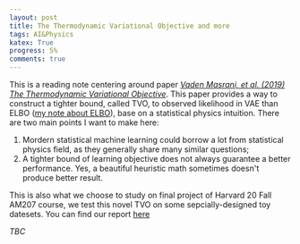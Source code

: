 ```yaml
---
layout: post
title: The Thermodynamic Variational Objective and more
tags: AI&Physics 
katex: True
progress: 5%
comments: true
---
```

This is a reading note centering around paper [*Vaden Masrani, et al. (2019) The Thermodynamic Variational Objective*](https://arxiv.org/abs/1907.00031). This paper provides a way to construct a tighter bound, called TVO, to observed likelihood in VAE than ELBO ([my note about ELBO](https://minhuanli.github.io/notes/stat/elbo/)), base on a statistical physics intuition. There are two main points I want to make here: 
1. Mordern statistical machine learning could borrow a lot from statistical physics field, as they generally share many similar questions; 
2. A tighter bound of learning objective does not always guarantee a better performance. Yes, a beautiful heuristic math sometimes doesn't produce better result. 

This is also what we choose to study on final project of Harvard 20 Fall AM207 course, we test this novel TVO on some sepcially-designed toy datesets. You can find our report [here](https://github.com/minhuanli/am207-tvo-project/blob/master/report/finalReport.ipynb)<!--more-->

*TBC*